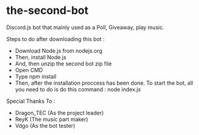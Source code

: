 # the-second-bot
Discord.js bot that mainly used as a Poll, Giveaway, play music.

Steps to do after downloading this bot :
- Download Node.js from nodejs.org
- Then, install Node.js
- And, then unzip the second bot zip file
- Open CMD
- Type npm install
- Then, after the installation proccess has been done. To start the bot, all you need to do is do this command : node index.js

Special Thanks To :
- Dragon_TEC (As the project leader)
- ReyK (The music part maker)
- Vdgo (As the bot tester)
